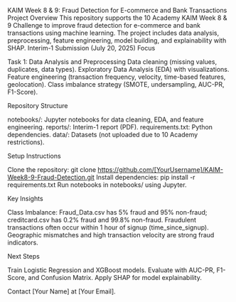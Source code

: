 KAIM Week 8 & 9: Fraud Detection for E-commerce and Bank Transactions
Project Overview
This repository supports the 10 Academy KAIM Week 8 & 9 Challenge to improve fraud detection for e-commerce and bank transactions using machine learning. The project includes data analysis, preprocessing, feature engineering, model building, and explainability with SHAP.
Interim-1 Submission (July 20, 2025)
Focus

Task 1: Data Analysis and Preprocessing
Data cleaning (missing values, duplicates, data types).
Exploratory Data Analysis (EDA) with visualizations.
Feature engineering (transaction frequency, velocity, time-based features, geolocation).
Class imbalance strategy (SMOTE, undersampling, AUC-PR, F1-Score).



Repository Structure

notebooks/: Jupyter notebooks for data cleaning, EDA, and feature engineering.
reports/: Interim-1 report (PDF).
requirements.txt: Python dependencies.
data/: Datasets (not uploaded due to 10 Academy restrictions).

Setup Instructions

Clone the repository: git clone https://github.com/[YourUsername]/KAIM-Week8-9-Fraud-Detection.git
Install dependencies: pip install -r requirements.txt
Run notebooks in notebooks/ using Jupyter.

Key Insights

Class Imbalance: Fraud_Data.csv has 5% fraud and 95% non-fraud; creditcard.csv has 0.2% fraud and 99.8% non-fraud.
Fraudulent transactions often occur within 1 hour of signup (time_since_signup).
Geographic mismatches and high transaction velocity are strong fraud indicators.

Next Steps

Train Logistic Regression and XGBoost models.
Evaluate with AUC-PR, F1-Score, and Confusion Matrix.
Apply SHAP for model explainability.

Contact
[Your Name] at [Your Email].
